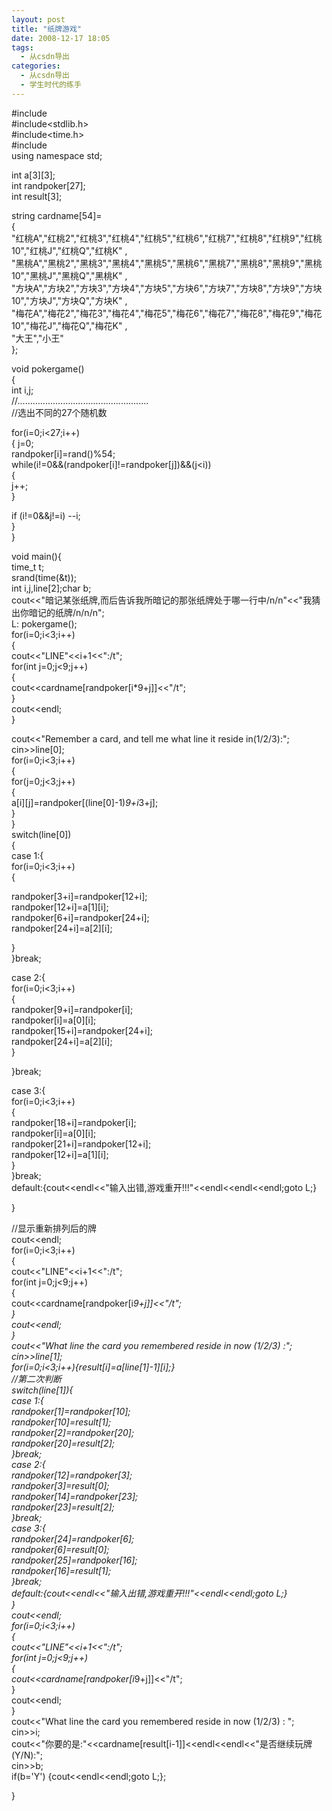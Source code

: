 ```yaml
---
layout: post
title: "纸牌游戏"
date: 2008-12-17 18:05
tags: 
  - 从csdn导出
categories: 
  - 从csdn导出
  - 学生时代的练手
---
```


#include<iostream>  
#include<stdlib.h>  
#include<time.h>  
#include<string>  
using namespace std;

int a[3][3];  
int randpoker[27];  
int result[3];

string cardname[54]=  
{  
"红桃A","红桃2","红桃3","红桃4","红桃5","红桃6","红桃7","红桃8","红桃9","红桃10","红桃J","红桃Q","红桃K"
,  
"黑桃A","黑桃2","黑桃3","黑桃4","黑桃5","黑桃6","黑桃7","黑桃8","黑桃9","黑桃10","黑桃J","黑桃Q","黑桃K"
,  
"方块A","方块2","方块3","方块4","方块5","方块6","方块7","方块8","方块9","方块10","方块J","方块Q","方块K"
,  
"梅花A","梅花2","梅花3","梅花4","梅花5","梅花6","梅花7","梅花8","梅花9","梅花10","梅花J","梅花Q","梅花K"
,  
"大王","小王"  
};

  
void pokergame()  
{  
int i,j;  
//....................................................  
//选出不同的27个随机数

for(i=0;i<27;i++)  
{ j=0;  
randpoker[i]=rand()%54;  
while(i!=0&&(randpoker[i]!=randpoker[j])&&(j<i))  
{  
j++;  
}  
  
if (i!=0&&j!=i) --i;  
}  
}

  
void main(){  
time_t t;  
srand(time(&t));  
int i,j,line[2];char b;  
cout<<"暗记某张纸牌,而后告诉我所暗记的那张纸牌处于哪一行中/n/n"<<"我猜出你暗记的纸牌/n/n/n";  
L: pokergame();  
for(i=0;i<3;i++)  
{  
cout<<"LINE"<<i+1<<":/t";  
for(int j=0;j<9;j++)  
{  
cout<<cardname[randpoker[i*9+j]]<<"/t";  
}  
cout<<endl;  
}

cout<<"Remember a card, and tell me what line it reside in(1/2/3):";  
cin>>line[0];  
for(i=0;i<3;i++)  
{  
for(j=0;j<3;j++)  
{  
a[i][j]=randpoker[(line[0]-1)*9+i*3+j];  
}  
}  
switch(line[0])  
{  
case 1:{  
for(i=0;i<3;i++)  
{  
  
randpoker[3+i]=randpoker[12+i];  
randpoker[12+i]=a[1][i];  
randpoker[6+i]=randpoker[24+i];  
randpoker[24+i]=a[2][i];  
  
}  
}break;

case 2:{  
for(i=0;i<3;i++)  
{  
randpoker[9+i]=randpoker[i];  
randpoker[i]=a[0][i];  
randpoker[15+i]=randpoker[24+i];  
randpoker[24+i]=a[2][i];  
}  
  
}break;

case 3:{  
for(i=0;i<3;i++)  
{  
randpoker[18+i]=randpoker[i];  
randpoker[i]=a[0][i];  
randpoker[21+i]=randpoker[12+i];  
randpoker[12+i]=a[1][i];  
}  
}break;  
default:{cout<<endl<<"输入出错,游戏重开!!!"<<endl<<endl<<endl;goto L;}

}

//显示重新排列后的牌  
cout<<endl;  
for(i=0;i<3;i++)  
{  
cout<<"LINE"<<i+1<<":/t";  
for(int j=0;j<9;j++)  
{  
cout<<cardname[randpoker[i*9+j]]<<"/t";  
}  
cout<<endl;  
}  
cout<<"What line the card you remembered reside in now (1/2/3) :";  
cin>>line[1];  
for(i=0;i<3;i++){result[i]=a[line[1]-1][i];}  
//第二次判断  
switch(line[1]){  
case 1:{  
randpoker[1]=randpoker[10];  
randpoker[10]=result[1];  
randpoker[2]=randpoker[20];  
randpoker[20]=result[2];  
}break;  
case 2:{  
randpoker[12]=randpoker[3];  
randpoker[3]=result[0];  
randpoker[14]=randpoker[23];  
randpoker[23]=result[2];  
}break;  
case 3:{  
randpoker[24]=randpoker[6];  
randpoker[6]=result[0];  
randpoker[25]=randpoker[16];  
randpoker[16]=result[1];  
}break;  
default:{cout<<endl<<"输入出错,游戏重开!!!"<<endl<<endl;goto L;}  
}  
cout<<endl;  
for(i=0;i<3;i++)  
{  
cout<<"LINE"<<i+1<<":/t";  
for(int j=0;j<9;j++)  
{  
cout<<cardname[randpoker[i*9+j]]<<"/t";  
}  
cout<<endl;  
}  
cout<<"What line the card you remembered reside in now (1/2/3) : ";  
cin>>i;  
cout<<"你要的是:"<<cardname[result[i-1]]<<endl<<endl<<"是否继续玩牌(Y/N):";  
cin>>b;  
if(b='Y') {cout<<endl<<endl;goto L;};

  
}  

